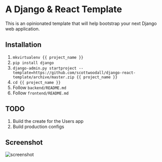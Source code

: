 # A Django & React Template
This is an opinionated template that will help bootstrap your next Django web
application.

## Installation
1. `mkvirtualenv {{ project_name }}`
1. `pip install django`
1. `django-admin.py startproject --template=https://github.com/scottwoodall/django-react-template/archive/master.zip {{ project_name }}`
1. `cd {{ project_name }}`
1. Follow `backend/README.md`
1. Follow `frontend/README.md`

## TODO
1. Build the create for the Users app
1. Build production configs

## Screenshot
![screenshot](https://github.com/scottwoodall/django-react-template/blob/master/screenshot.png)
